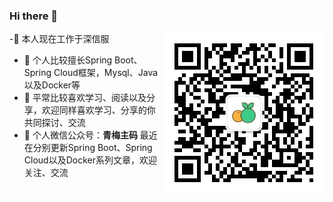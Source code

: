 ### Hi there 👋

<img src="img/qrcode.jpg" align="right" sizes="(max-width: 300px) 200px, 200px"/>


<!--
**helemile/helemile** is a ✨ _special_ ✨ repository because its `README.md` (this file) appears on your GitHub profile.

Here are some ideas to get you started:

-🔭 I’m currently working on ...
- 🌱 I’m currently learning ...
- 👯 I’m looking to collaborate on ...
- 🤔 I’m looking for help with ...
- 💬 Ask me about ...
- 📫 How to reach me: ...
- 😄 Pronouns: ...
- ⚡ Fun fact: ...
-->
-🔭 本人现在工作于深信服
- 🌱 个人比较擅长Spring Boot、Spring Cloud框架，Mysql、Java以及Docker等
- 👯 平常比较喜欢学习、阅读以及分享，欢迎同样喜欢学习、分享的你共同探讨、交流
- 🤔 个人微信公众号：**青梅主码** 最近在分别更新Spring Boot、Spring Cloud以及Docker系列文章，欢迎关注、交流
